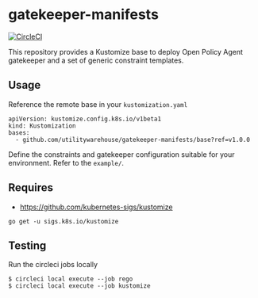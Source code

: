 # gatekeeper-manifests

[![CircleCI](https://circleci.com/gh/utilitywarehouse/gatekeeper-manifests/tree/master.svg?style=svg)](https://circleci.com/gh/utilitywarehouse/gatekeeper-manifests/tree/master)

This repository provides a Kustomize base to deploy Open Policy Agent gatekeeper and a set of generic constraint templates.

## Usage

Reference the remote base in your `kustomization.yaml`

```
apiVersion: kustomize.config.k8s.io/v1beta1
kind: Kustomization
bases:
  - github.com/utilitywarehouse/gatekeeper-manifests/base?ref=v1.0.0
```

Define the constraints and gatekeeper configuration suitable for your environment. Refer to the `example/`.

## Requires

- https://github.com/kubernetes-sigs/kustomize

```
go get -u sigs.k8s.io/kustomize
```

## Testing

Run the circleci jobs locally

```
$ circleci local execute --job rego
$ circleci local execute --job kustomize
```
